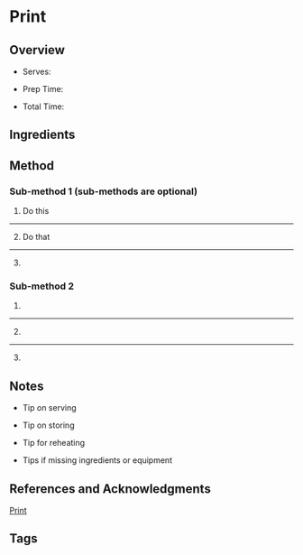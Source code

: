 # Print

## Overview

- Serves:

- Prep Time:

- Total Time:

## Ingredients



## Method

### Sub-method 1 (sub-methods are optional)

1. Do this
---
2. Do that
---
3.

### Sub-method 2

1.
---
2.
---
3.

## Notes

- Tip on serving

- Tip on storing

- Tip for reheating

- Tips if missing ingredients or equipment

## References and Acknowledgments

[Print](http://www.rachelcooks.com/2016/03/07/apple-gouda-stuffed-chicken-breasts-smoky-roasted-sweet-potatoes/print/)

## Tags


